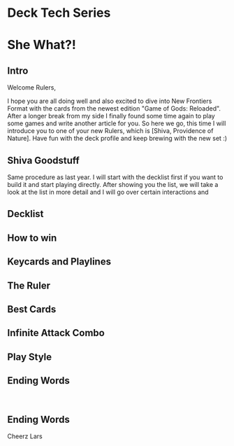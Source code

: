 # **Deck Tech Series**

# She What?!

## Intro

Welcome Rulers,
 
I hope you are all doing well and also excited to dive into New Frontiers Format with 
the cards from the newest edition "Game of Gods: Reloaded". After a longer break from my side I finally 
found some time again to play some games and write another article for you. 
So here we go, this time I will introduce you to one of your new Rulers,
which is [Shiva, Providence of Nature]. 
Have fun with the deck profile and keep brewing with the new set :)

 	
## Shiva Goodstuff
Same procedure as last year. I will start with the decklist first if you want to build it and start 
playing directly. After showing you the list, we will take a look at the list in more detail and I will 
go over certain interactions and
	
## Decklist	
## How to win	
## Keycards and Playlines	
## The Ruler	
## Best Cards	
## Infinite Attack Combo	
## Play Style	
## Ending Words	

 

## Ending Words

Cheerz
Lars

